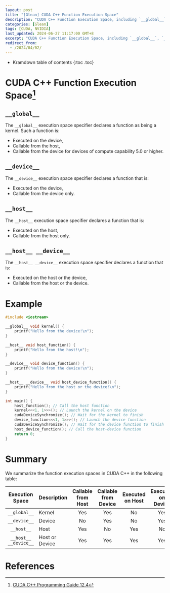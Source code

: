 ```yaml
---
layout: post
title: "[Glean] CUDA C++ Function Execution Space"
description: "CUDA C++ Function Execution Space, including `__global__`, `__device__`, `__host__`, and `__host__ __device__`. A summary table is provided for comparison at the end."
categories: [Glean]
tags: [CUDA, NVIDIA]
last_updated: 2024-06-27 11:17:00 GMT+8
excerpt: "CUDA C++ Function Execution Space, including `__global__`, `__device__`, `__host__`, and `__host__ __device__`. A summary table is provided for comparison at the end."
redirect_from:
  - /2024/04/02/
---
```


* Kramdown table of contents
{:toc .toc}

# CUDA C++ Function Execution Space[^1]

## `__global__`

The `__global__` execution space specifier declares a function as being a kernel. Such a function is:

- Executed on the device,
- Callable from the host,
- Callable from the device for devices of compute capability 5.0 or higher.

## `__device__`

The `__device__` execution space specifier declares a function that is:

- Executed on the device,
- Callable from the device only.

## `__host__`

The `__host__` execution space specifier declares a function that is:

- Executed on the host,
- Callable from the host only.

## `__host__ __device__`

The `__host__ __device__` execution space specifier declares a function that is:

- Executed on the host or the device,
- Callable from the host or the device.

# Example

```cpp
#include <iostream>

__global__ void kernel() {
    printf("Hello from the device!\n");
}

__host__ void host_function() {
    printf("Hello from the host!\n");
}

__device__ void device_function() {
    printf("Hello from the device!\n");
}

__host__ __device__ void host_device_function() {
    printf("Hello from the host or the device!\n");
}

int main() {
    host_function(); // Call the host function
    kernel<<<1, 1>>>(); // Launch the kernel on the device
    cudaDeviceSynchronize(); // Wait for the kernel to finish
    device_function<<<1, 1>>>(); // Launch the device function
    cudaDeviceSynchronize(); // Wait for the device function to finish
    host_device_function(); // Call the host-device function
    return 0;
}
```

# Summary

We summarize the function execution spaces in CUDA C++ in the following table:

| Execution Space | Description | Callable from Host | Callable from Device | Executed on Host | Executed on Device |
| :---: | :--- | :---: | :---: | :---: | :---: |
| `__global__` | Kernel | Yes | Yes | No | Yes |
| `__device__` | Device | No | Yes | No | Yes |
| `__host__` | Host | Yes | No | Yes | No |
| `__host__ __device__` | Host or Device | Yes | Yes | Yes | Yes |

# References

[^1]: [CUDA C++ Programming Guide 12.4](https://docs.nvidia.com/cuda/cuda-c-programming-guide/#function-execution-space-specifiers)
